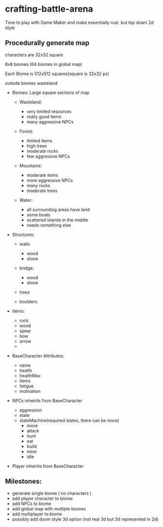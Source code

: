 # crafting-battle-arena
Time to play with Game Maker and make essentially rust. but top down 2d style

## Procedurally generate map

characters are 32x32 square

8x8 biomes (64 biomes in global map)

Each Biome is 512x512 squares(square is 32x32 px)

outside biomes wasteland

- Biomes: Large square sections of map
    - Wasteland: 
        - very limited resources
        - really good items
        - many aggressive NPCs

    - Forest:
        - limited items
        - high trees
        - moderate rocks 
        - few aggressive NPCs

    - Mountains:
        - moderate items
        - more aggressive NPCs
        - many rocks
        - moderate trees

    - Water:
        - all surrounding areas have land
        - some boats
        - scattered islands in the middle
        - needs something else
    
- Structures:
    - walls
        - wood
        - stone
    
    - bridge:
        - wood
        - stone

    - trees
    - boulders
    
- Items:
    - rock
    - wood
    - spear
    - bow
    - arrow
    - 

- BaseCharacter Attributes:
    - name
    - health
    - healthMax
    - items
    - fatigue
    - motivation

- NPCs inheirits from BaseCharacter
    - aggression
    - state
    - stateMachine(required states, there can be more)
        - move
        - attack
        - hunt
        - eat
        - build
        - mine
        - idle

- Player inheirits from BaseCharacter

## Milestones:
- generate single biome ( no characters )
- add player character to biome
- add NPCs to biome
- add global map with multiple biomes
- add multiplayer to biome
- possibly add doom style 3d option (not real 3d but 3d represented in 2d)

